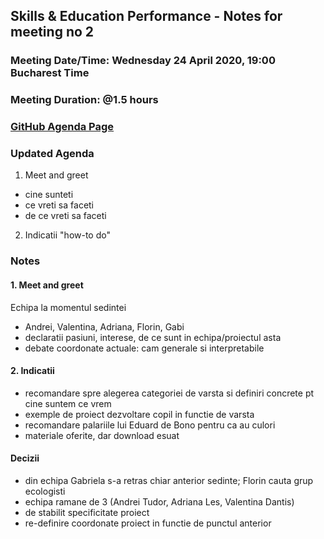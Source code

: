 ## Skills & Education Performance - Notes for meeting no 2
### Meeting Date/Time: Wednesday 24 April 2020, 19:00 Bucharest Time
### Meeting Duration: @1.5 hours
### [GitHub Agenda Page](https://github.com/astudor/skills-education-performance/issues/14#issue-609763897)


### Updated Agenda
1. Meet and greet
- cine sunteti
- ce vreti sa faceti
- de ce vreti sa faceti

2. Indicatii "how-to do"
 

### Notes

#### 1.  Meet and greet
Echipa la momentul sedintei
- Andrei, Valentina, Adriana, Florin, Gabi
- declaratii pasiuni, interese, de ce sunt in echipa/proiectul asta
- debate coordonate actuale: cam generale si interpretabile

#### 2. Indicatii
- recomandare spre alegerea categoriei de varsta si definiri concrete pt cine suntem ce vrem
- exemple de proiect dezvoltare copil in functie de varsta
- recomandare palariile lui Eduard de Bono pentru ca au culori
- materiale oferite, dar download esuat

#### Decizii
- din echipa Gabriela s-a retras chiar anterior sedinte; Florin cauta grup ecologisti
- echipa ramane de 3 (Andrei Tudor, Adriana Les, Valentina Dantis)
- de stabilit specificitate proiect
- re-definire coordonate proiect in functie de punctul anterior
